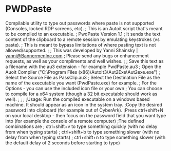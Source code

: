 # PWDPaste
Compilable utility to type out passwords where paste is not supported (Consoles, locked RDP screens, etc).
; This is an Autoit script that's meant to be compiled to an executable.
; PwdPaste Version 1.1
; It sends the text content of the clipboard to a remote session by emulating keystrokes (vs paste).
; This is meant to bypass limitations of where pasting text is not allowed/supported.
;
; This was developed by Yanni Shainsky | yanni@BannermenInc.com
; Please send any bugs or enhancement requests, as well as your compliments and well wishes.
;
; Save this text as a filename with the au3 extension - for example PwdPaste.au3
; Open the Auoit Compiler ("C:\Program Files (x86)\AutoIt3\Aut2Exe\Aut2exe.exe")
; Select the Source File as PassClip.au3
; Select the Destination File as the name of the executable you want (PwdPaste.exe) for example.
; For the Options - you can use the included icon file or your own
; You can choose to compile for a x64 system (though a 32 bit executable should work as well).
;
;
;
;Usage: Run the compiled executable on a windows based machine. It should appear as an icon in the system tray.
;Copy the desired password into clipboard (for example out of CyberArk).
;Press ctrl+shift+N on your local desktop - then focus on the password field that you want type into (for example the console of a remote computer)
;The defined combinations are
;		 ctrl+shift+v to type something quickly (with no delay from when typing starts)
;		 ctrl+shift+b to type something slower (with no delay from when typing starts)
;		 ctrl+shift+n to type something slower (with the default delay of 2 seconds before starting to type)
